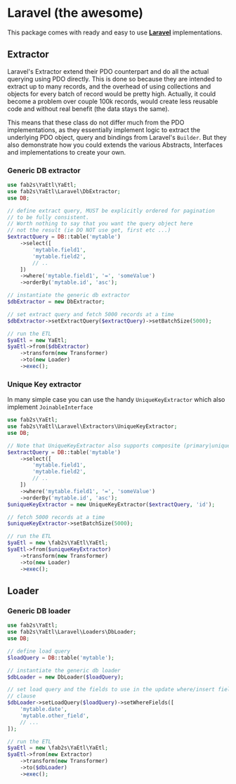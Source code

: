 # Laravel (the awesome)

This package comes with ready and easy to use [**Laravel**](https://laravel.com/) implementations.

## Extractor

Laravel's Extractor extend their PDO counterpart and do all the actual querying using PDO directly. This is done so because they are intended to extract up to many records, and the overhead of using collections and objects for every batch of record would be pretty high. Actually, it could become a problem over couple 100k records, would create less reusable code and without real benefit (the data stays the same).

This means that these class do not differ much from the PDO implementations, as they essentially implement logic to extract the underlying PDO object, query and bindings from Laravel's `Builder`. But they also demonstrate how you could extends the various Abstracts, Interfaces and implementations to create your own.

### Generic DB extractor

```php
use fab2s\YaEtl\YaEtl;
use fab2s\YaEtl\Laravel\DbExtractor;
use DB;

// define extract query, MUST be explicitly ordered for pagination
// to be fully consistent.
// Worth nothing to say that you want the query object here
// not the result (ie DO NOT use get, first etc ...)
$extractQuery = DB::table('mytable')
    ->select([
        'mytable.field1',
        'mytable.field2',
        // ..
    ])
    ->where('mytable.field1', '=', 'someValue')
    ->orderBy('mytable.id', 'asc');

// instantiate the generic db extractor
$dbExtractor = new DbExtractor;

// set extract query and fetch 5000 records at a time
$dbExtractor->setExtractQuery($extractQuery)->setBatchSize(5000);

// run the ETL
$yaEtl = new YaEtl;
$yaEtl->from($dbExtractor)
    ->transform(new Transformer)
    ->to(new Loader)
    ->exec();
```

### Unique Key extractor

In many simple case you can use the handy `UniqueKeyExtractor` which also implement `JoinableInterface`

```php
use fab2s\YaEtl;
use fab2s\YaEtl\Laravel\Extractors\UniqueKeyExtractor;
use DB;

// Note that UniqueKeyExtractor also supports composite (primary|unique) keys
$extractQuery = DB::table('mytable')
    ->select([
        'mytable.field1',
        'mytable.field2',
        // ..
    ])
    ->where('mytable.field1', '=', 'someValue')
    ->orderBy('mytable.id', 'asc');
$uniqueKeyExtractor = new UniqueKeyExtractor($extractQuery, 'id');

// fetch 5000 records at a time
$uniqueKeyExtractor->setBatchSize(5000);

// run the ETL
$yaEtl = new \fab2s\YaEtl\YaEtl;
$yaEtl->from($uniqueKeyExtractor)
    ->transform(new Transformer)
    ->to(new Loader)
    ->exec();

```

## Loader

### Generic DB loader

```php
use fab2s\YaEtl;
use fab2s\YaEtl\Laravel\Loaders\DbLoader;
use DB;

// define load query
$loadQuery = DB::table('mytable');

// instantiate the generic db loader
$dbLoader = new DbLoader($loadQuery);

// set load query and the fields to use in the update where/insert field list
// clause
$dbLoader->setLoadQuery($loadQuery)->setWhereFields([
    'mytable.date',
    'mytable.other_field',
    // ...
]);

// run the ETL
$yaEtl = new \fab2s\YaEtl\YaEtl;
$yaEtl->from(new Extractor)
    ->transform(new Transformer)
    ->to($dbLoader)
    ->exec();
```
